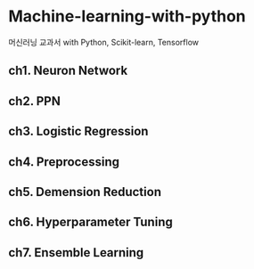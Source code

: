 # Machine-learning-with-python
머신러닝 교과서 with Python, Scikit-learn, Tensorflow
##  ch1. Neuron Network
###
## ch2. PPN
###
## ch3. Logistic Regression
###
## ch4. Preprocessing
###
## ch5. Demension Reduction
###
## ch6. Hyperparameter Tuning
###
## ch7. Ensemble Learning
